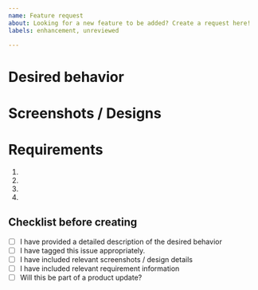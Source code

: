 ```yaml
---
name: Feature request
about: Looking for a new feature to be added? Create a request here!
labels: enhancement, unreviewed

---
```


<!-- Please provide a general summary of the feature in the title above. -->

# Desired behavior
<!-- Describe here what you want to happen -->

# Screenshots / Designs
<!-- Describe how you'd like it to be implemented -->

# Requirements
<!-- List any external requirements (API keys, libraries, external authentication tokens, proxies, etc.) -->
1. 
2. 
3. 
4.

## Checklist before creating
- [ ] I have provided a detailed description of the desired behavior
- [ ] I have tagged this issue appropriately.
- [ ] I have included relevant screenshots / design details
- [ ] I have included relevant requirement information
- [ ] Will this be part of a product update?